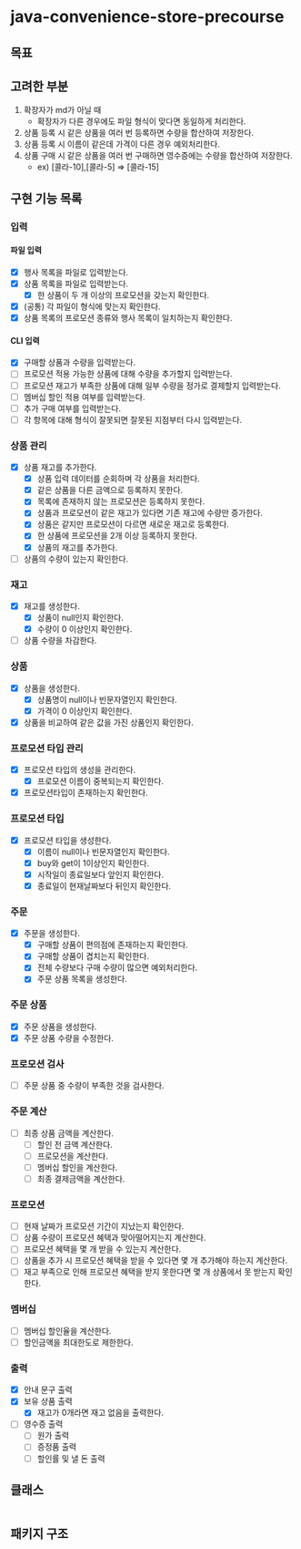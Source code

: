 # java-convenience-store-precourse

## 목표

## 고려한 부분

1. 확장자가 md가 아닐 때
    - 확장자가 다른 경우에도 파일 형식이 맞다면 동일하게 처리한다.
2. 상품 등록 시 같은 상품을 여러 번 등록하면 수량을 합산하여 저장한다.
3. 상품 등록 시 이름이 같은데 가격이 다른 경우 예외처리한다.
4. 상품 구매 시 같은 상품을 여러 번 구매하면 영수증에는 수량을 합산하여 저장한다.
    - ex) [콜라-10],[콜라-5] => [콜라-15]

## 구현 기능 목록

### 입력

#### 파일 입력

- [x] 행사 목록을 파일로 입력받는다.
- [x] 상품 목록을 파일로 입력받는다.
    - [x] 한 상품이 두 개 이상의 프로모션을 갖는지 확인한다.
- [x] (공통) 각 파일이 형식에 맞는지 확인한다.
- [x] 상품 목록의 프로모션 종류와 행사 목록이 일치하는지 확인한다.

#### CLI 입력

- [x] 구매할 상품과 수량을 입력받는다.
- [ ] 프로모션 적용 가능한 상품에 대해 수량을 추가할지 입력받는다.
- [ ] 프로모션 재고가 부족한 상품에 대해 일부 수량을 정가로 결제할지 입력받는다.
- [ ] 멤버십 할인 적용 여부를 입력받는다.
- [ ] 추가 구매 여부를 입력받는다. 
- [ ] 각 항목에 대해 형식이 잘못되면 잘못된 지점부터 다시 입력받는다.

### 상품 관리

- [x] 상품 재고를 추가한다.
    - [x] 상품 입력 데이터를 순회하며 각 상품을 처리한다.
    - [x] 같은 상품을 다른 금액으로 등록하지 못한다.
    - [x] 목록에 존재하지 않는 프로모션은 등록하지 못한다.
    - [x] 상품과 프로모션이 같은 재고가 있다면 기존 재고에 수량만 증가한다.
    - [x] 상품은 같지만 프로모션이 다르면 새로운 재고로 등록한다.
    - [x] 한 상품에 프로모션을 2개 이상 등록하지 못한다.
    - [x] 상품의 재고를 추가한다.
- [ ] 상품의 수량이 있는지 확인한다.

### 재고

- [x] 재고를 생성한다.
    - [x] 상품이 null인지 확인한다.
    - [x] 수량이 0 이상인지 확인한다.
- [ ] 상품 수량을 차감한다.

### 상품

- [x] 상품을 생성한다.
    - [x] 상품명이 null이나 빈문자열인지 확인한다.
    - [x] 가격이 0 이상인지 확인한다.
- [x] 상품을 비교하여 같은 값을 가진 상품인지 확인한다.

### 프로모션 타입 관리

- [x] 프로모션 타입의 생성을 관리한다.
    - [x] 프로모션 이름이 중복되는지 확인한다.
- [x] 프로모션타입이 존재하는지 확인한다.

### 프로모션 타입

- [x] 프로모션 타입을 생성한다.
    - [x] 이름이 null이나 빈문자열인지 확인한다.
    - [x] buy와 get이 1이상인지 확인한다.
    - [x] 시작일이 종료일보다 앞인지 확인한다.
    - [x] 종료일이 현재날짜보다 뒤인지 확인한다.

### 주문

- [x] 주문을 생성한다.
    - [x] 구매할 상품이 편의점에 존재하는지 확인한다.
    - [x] 구매할 상품이 겹치는지 확인한다.
    - [x] 전체 수량보다 구매 수량이 많으면 예외처리한다.
    - [x] 주문 상품 목록을 생성한다.

### 주문 상품

- [x] 주문 상품을 생성한다.
- [x] 주문 상품 수량을 수정한다.

### 프로모션 검사

-[ ] 주문 상품 중 수량이 부족한 것을 검사한다.

### 주문 계산

- [ ] 최종 상품 금액을 계산한다.
    - [ ] 할인 전 금액 계산한다.
    - [ ] 프로모션을 계산한다.
    - [ ] 멤버십 할인을 계산한다.
    - [ ] 최종 결제금액을 계산한다.

### 프로모션

- [ ] 현재 날짜가 프로모션 기간이 지났는지 확인한다.
- [ ] 상품 수량이 프로모션 혜택과 맞아떨어지는지 계산한다.
- [ ] 프로모션 혜택을 몇 개 받을 수 있는지 계산한다.
- [ ] 상품을 추가 시 프로모션 혜택을 받을 수 있다면 몇 개 추가해야 하는지 계산한다.
- [ ] 재고 부족으로 인해 프로모션 혜택을 받지 못한다면 몇 개 상품에서 못 받는지 확인한다.

### 멤버십

- [ ] 멤버십 할인율을 계산한다.
- [ ] 할인금액을 최대한도로 제한한다.

### 출력

- [x] 안내 문구 출력
- [x] 보유 상품 출력
    - [x] 재고가 0개라면 재고 없음을 출력한다.
- [ ] 영수증 출력
    - [ ] 원가 출력
    - [ ] 증정품 출력
    - [ ] 할인률 및 낼 돈 출력

## 클래스

<table>
</table>

## 패키지 구조

